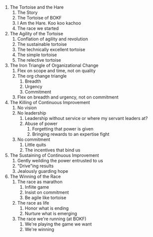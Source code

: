 1. The Tortoise and the Hare
    1. The Story
    2. The Tortoise of BOKF
    3. I Am the Hare. Koo koo kachoo
    4. The race we started
2. The Agility of the Tortoise
    1. Conflation of agility and revolution
    2. The sustainable tortoise
    3. The technically excellent tortoise
    4. The simple tortoise
    5. The relective tortoise
4. The Iron Triangle of Organizational Change
    1. Flex on scope and time, not on quality
    2. The org change triangle
        1. Breadth
        2. Urgency
        3. Commitment
    3. Flex on breadth and urgency, not on commitment
5. The Killing of Continuous Improvement
    1. No vision
    2. No leadership
        1. Leadership without service or where my servant leaders at?
        2. Abuse of power
            1. Forgetting that power is given
            2. Bringing rewards to an expertise fight
    3. No commitment
        1. Little quits
        2. The incentives that bind us
6. The Sustaining of Continuous Improvement 
    1. Gently weilding the power entrusted to us
    2. "Drive"ing results
    3. Jealously guarding hope
7. The Winning of the Race
    1. The race as marathon
        1. Infiite game
        2. Insist on commitment
        3. Be agile like tortoise
    2. The race as life
        1. Honor what is ending 
        2. Nurture what is emerging 
    3. The race we're running (at BOKF)
        1. We're playing the game we want
        2. We're winning